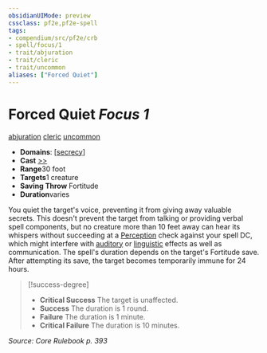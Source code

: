 ```yaml
---
obsidianUIMode: preview
cssclass: pf2e,pf2e-spell
tags:
- compendium/src/pf2e/crb
- spell/focus/1
- trait/abjuration
- trait/cleric
- trait/uncommon
aliases: ["Forced Quiet"]
---
```

# Forced Quiet *Focus 1*   
[abjuration](/rules/traits/abjuration.md)  [cleric](/rules/traits/cleric.md)  [uncommon](/rules/traits/uncommon.md)  

- **Domains**: [[secrecy](/compendium/setting/domains.md#Secrecy)]
- **Cast** [>>](/rules/core-rulebook/chapter-9-playing-the-game.md#Actions "Two-Action") 
- **Range**30 foot
- **Targets**1 creature
- **Saving Throw** Fortitude
- **Duration**varies

You quiet the target's voice, preventing it from giving away valuable secrets. This doesn't prevent the target from talking or providing verbal spell components, but no creature more than 10 feet away can hear its whispers without succeeding at a [Perception](/compendium/skills.md#Perception) check against your spell DC, which might interfere with [auditory](/rules/traits/auditory.md) or [linguistic](/rules/traits/linguistic.md) effects as well as communication. The spell's duration depends on the target's Fortitude save. After attempting its save, the target becomes temporarily immune for 24 hours.

> [!success-degree] 
> - **Critical Success** The target is unaffected.
> - **Success** The duration is 1 round.
> - **Failure** The duration is 1 minute.
> - **Critical Failure** The duration is 10 minutes.

*Source: Core Rulebook p. 393*